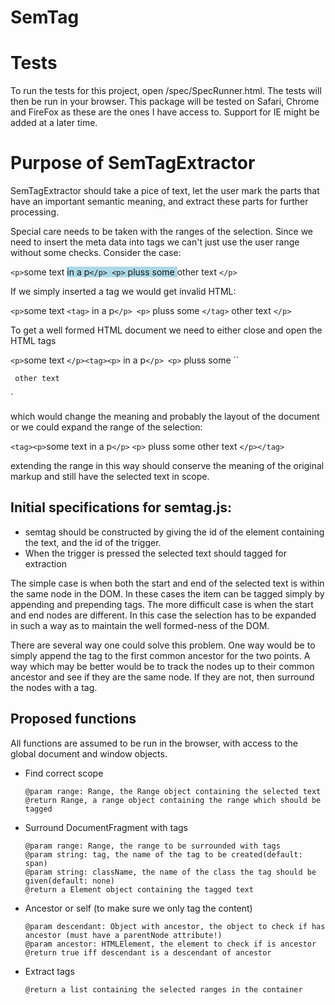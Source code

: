 SemTag
=============================
# Tests
To run the tests for this project, open /spec/SpecRunner.html.
The tests will then be run in your browser. 
This package will be tested on Safari, Chrome and FireFox as these are the ones I have access to.
Support for IE might be added at a later time.

# Purpose of SemTagExtractor

SemTagExtractor should take a pice of text, let the user mark the parts that have an important semantic meaning,
and extract these parts for further processing.

Special care needs to be taken with the ranges of the selection. 
Since we need to insert the meta data into tags we can't just use the user range without some checks.
Consider the case:

`<p>`some text <span style="background: lightblue;"> in a p`</p> <p>` pluss some </span>  other text `</p>`

If we simply inserted a tag we would get invalid HTML:

`<p>`some text `<tag>` in a p`</p> <p>` pluss some `</tag>`  other text `</p>`

To get a well formed HTML document we need to either close and open the HTML tags

`<p>`some text `</p><tag><p>` in a p`</p> <p>` pluss some ``</p></tag><p>`  other text `</p>`

which would change the meaning and probably the layout of the document or we could expand the range of the selection:

`<tag><p>`some text in a p`</p>` `<p>` pluss some   other text `</p></tag>`

extending the range in this way should conserve the meaning of the original markup and still have the selected text in scope.


## Initial specifications for semtag.js:

* semtag should be constructed by giving the id of the element containing the text, and the id of the trigger.
* When the trigger is pressed the selected text should tagged for extraction

The simple case is when both the start and end of the selected text is within the same node
in the DOM. In these cases the item can be tagged simply by appending and prepending tags.
The more difficult case is when the start and end nodes are different. 
In this case the selection has to be expanded in such a way as to maintain the well formed-ness of the DOM.

There are several way one could solve this problem.
One way would be to simply append the tag to the first common ancestor for the two points.
A way which may be better would be to track the nodes up to their common ancestor and see 
if they are the same node. If they are not, then surround the nodes with a tag.



## Proposed functions
All functions are assumed to be run in the browser, with access to the global document and window objects.

* Find correct scope
	```
	@param range: Range, the Range object containing the selected text
	@return Range, a range object containing the range which should be tagged
	```

* Surround DocumentFragment with tags

	```
	@param range: Range, the range to be surrounded with tags
	@param string: tag, the name of the tag to be created(default: span) 
	@param string: className, the name of the class the tag should be given(default: none)
	@return a Element object containing the tagged text
	```

* Ancestor or self (to make sure we only tag the content) 

	```
	@param descendant: Object with ancestor, the object to check if has ancestor (must have a parentNode attribute!)
	@param ancestor: HTMLElement, the element to check if is ancestor
	@return true iff descendant is a descendant of ancestor
	```
	
* Extract tags
	```
	@return a list containing the selected ranges in the container
	```
	
	